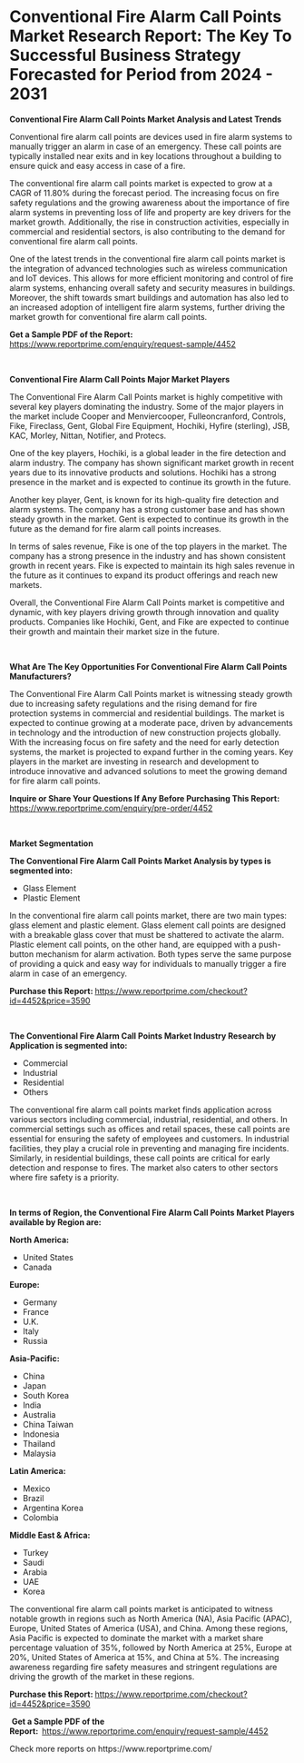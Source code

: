 <p><h1>Conventional Fire Alarm Call Points Market Research Report: The Key To Successful Business Strategy Forecasted for Period from 2024 - 2031</h1></p><p><strong>Conventional Fire Alarm Call Points Market Analysis and Latest Trends</strong></p>
<p><p>Conventional fire alarm call points are devices used in fire alarm systems to manually trigger an alarm in case of an emergency. These call points are typically installed near exits and in key locations throughout a building to ensure quick and easy access in case of a fire.</p><p>The conventional fire alarm call points market is expected to grow at a CAGR of 11.80% during the forecast period. The increasing focus on fire safety regulations and the growing awareness about the importance of fire alarm systems in preventing loss of life and property are key drivers for the market growth. Additionally, the rise in construction activities, especially in commercial and residential sectors, is also contributing to the demand for conventional fire alarm call points.</p><p>One of the latest trends in the conventional fire alarm call points market is the integration of advanced technologies such as wireless communication and IoT devices. This allows for more efficient monitoring and control of fire alarm systems, enhancing overall safety and security measures in buildings. Moreover, the shift towards smart buildings and automation has also led to an increased adoption of intelligent fire alarm systems, further driving the market growth for conventional fire alarm call points.</p></p>
<p><strong>Get a Sample PDF of the Report:&nbsp;</strong> <a href="https://www.reportprime.com/enquiry/request-sample/4452">https://www.reportprime.com/enquiry/request-sample/4452</a></p>
<p>&nbsp;</p>
<p><strong>Conventional Fire Alarm Call Points Major Market Players</strong></p>
<p><p>The Conventional Fire Alarm Call Points market is highly competitive with several key players dominating the industry. Some of the major players in the market include Cooper and Menviercooper, Fulleoncranford, Controls, Fike, Fireclass, Gent, Global Fire Equipment, Hochiki, Hyfire (sterling), JSB, KAC, Morley, Nittan, Notifier, and Protecs.</p><p>One of the key players, Hochiki, is a global leader in the fire detection and alarm industry. The company has shown significant market growth in recent years due to its innovative products and solutions. Hochiki has a strong presence in the market and is expected to continue its growth in the future.</p><p>Another key player, Gent, is known for its high-quality fire detection and alarm systems. The company has a strong customer base and has shown steady growth in the market. Gent is expected to continue its growth in the future as the demand for fire alarm call points increases.</p><p>In terms of sales revenue, Fike is one of the top players in the market. The company has a strong presence in the industry and has shown consistent growth in recent years. Fike is expected to maintain its high sales revenue in the future as it continues to expand its product offerings and reach new markets.</p><p>Overall, the Conventional Fire Alarm Call Points market is competitive and dynamic, with key players driving growth through innovation and quality products. Companies like Hochiki, Gent, and Fike are expected to continue their growth and maintain their market size in the future.</p></p>
<p>&nbsp;</p>
<p><strong>What Are The Key Opportunities For Conventional Fire Alarm Call Points Manufacturers?</strong></p>
<p><p>The Conventional Fire Alarm Call Points market is witnessing steady growth due to increasing safety regulations and the rising demand for fire protection systems in commercial and residential buildings. The market is expected to continue growing at a moderate pace, driven by advancements in technology and the introduction of new construction projects globally. With the increasing focus on fire safety and the need for early detection systems, the market is projected to expand further in the coming years. Key players in the market are investing in research and development to introduce innovative and advanced solutions to meet the growing demand for fire alarm call points.</p></p>
<p><strong>Inquire or Share Your Questions If Any Before Purchasing This Report:</strong> <a href="https://www.reportprime.com/enquiry/pre-order/4452">https://www.reportprime.com/enquiry/pre-order/4452</a></p>
<p>&nbsp;</p>
<p><strong>Market Segmentation</strong></p>
<p><strong>The Conventional Fire Alarm Call Points Market Analysis by types is segmented into:</strong></p>
<p><ul><li>Glass Element</li><li>Plastic Element</li></ul></p>
<p><p>In the conventional fire alarm call points market, there are two main types: glass element and plastic element. Glass element call points are designed with a breakable glass cover that must be shattered to activate the alarm. Plastic element call points, on the other hand, are equipped with a push-button mechanism for alarm activation. Both types serve the same purpose of providing a quick and easy way for individuals to manually trigger a fire alarm in case of an emergency.</p></p>
<p><strong>Purchase this Report:&nbsp;</strong><a href="https://www.reportprime.com/checkout?id=4452&price=3590">https://www.reportprime.com/checkout?id=4452&price=3590</a></p>
<p>&nbsp;</p>
<p><strong>The Conventional Fire Alarm Call Points Market Industry Research by Application is segmented into:</strong></p>
<p><ul><li>Commercial</li><li>Industrial</li><li>Residential</li><li>Others</li></ul></p>
<p><p>The conventional fire alarm call points market finds application across various sectors including commercial, industrial, residential, and others. In commercial settings such as offices and retail spaces, these call points are essential for ensuring the safety of employees and customers. In industrial facilities, they play a crucial role in preventing and managing fire incidents. Similarly, in residential buildings, these call points are critical for early detection and response to fires. The market also caters to other sectors where fire safety is a priority.</p></p>
<p>&nbsp;</p>
<p><strong>In terms of Region, the Conventional Fire Alarm Call Points Market Players available by Region are:</strong></p>
<p>
    <p> <strong> North America: </strong>
        <ul>
            <li>United States</li>
            <li>Canada</li>
        </ul>
        </p> 
    <p> <strong> Europe: </strong>
        <ul>
            <li>Germany</li>
            <li>France</li>
            <li>U.K.</li>
            <li>Italy</li>
            <li>Russia</li>
        </ul>
        </p> 
    <p> <strong> Asia-Pacific: </strong>
        <ul>
            <li>China</li>
            <li>Japan</li>
            <li>South Korea</li>
            <li>India</li>
            <li>Australia</li>
            <li>China Taiwan</li>
            <li>Indonesia</li>
            <li>Thailand</li>
            <li>Malaysia</li>
        </ul>
        </p> 
    <p> <strong> Latin America: </strong>
        <ul>
            <li>Mexico</li>
            <li>Brazil</li>
            <li>Argentina Korea</li>
            <li>Colombia</li>
        </ul>
        </p> 
    <p> <strong> Middle East & Africa: </strong>
        <ul>
            <li>Turkey</li>
            <li>Saudi</li>
            <li>Arabia</li>
            <li>UAE</li>
            <li>Korea</li>
        </ul>
    </p>
    </p>
<p><p>The conventional fire alarm call points market is anticipated to witness notable growth in regions such as North America (NA), Asia Pacific (APAC), Europe, United States of America (USA), and China. Among these regions, Asia Pacific is expected to dominate the market with a market share percentage valuation of 35%, followed by North America at 25%, Europe at 20%, United States of America at 15%, and China at 5%. The increasing awareness regarding fire safety measures and stringent regulations are driving the growth of the market in these regions.</p></p>
<p><strong>Purchase this Report: </strong><a href="https://www.reportprime.com/checkout?id=4452&price=3590">https://www.reportprime.com/checkout?id=4452&price=3590</a></p>
<p>&nbsp;<strong>Get a Sample PDF of the Report:&nbsp;&nbsp;</strong><a href="https://www.reportprime.com/enquiry/request-sample/4452">https://www.reportprime.com/enquiry/request-sample/4452</a></p>
<p><strong></strong></p>
<p>Check more reports on https://www.reportprime.com/</p>